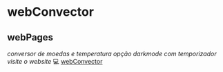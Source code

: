 # webConvector
## webPages 
_conversor de moedas e temperatura_ 
_opção darkmode com temporizador_
_visite o website_
:computer:
[webConvector](https://ronaldofagundes.github.io/webConvector/)
